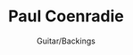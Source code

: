 ---
title: Paul Coenradie
subtitle: "Guitar/Backings"
instrument: "Guitar/Backings"
layout: default
img: /images/band/pc.jpg
---